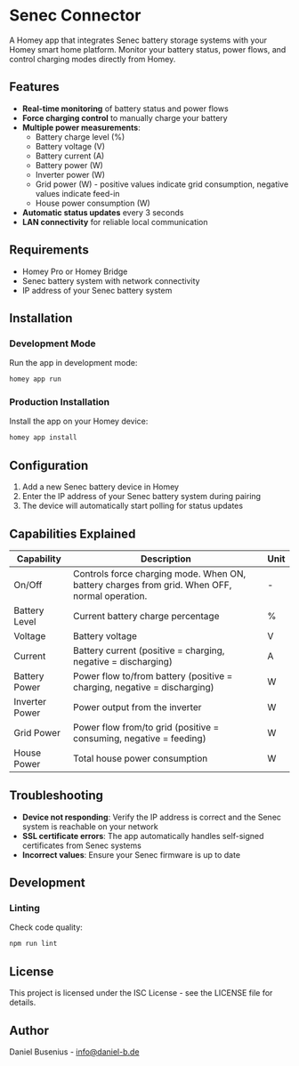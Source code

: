 # Senec Connector

A Homey app that integrates Senec battery storage systems with your Homey smart home platform. Monitor your battery status, power flows, and control charging modes directly from Homey.

## Features

- **Real-time monitoring** of battery status and power flows
- **Force charging control** to manually charge your battery
- **Multiple power measurements**:
  - Battery charge level (%)
  - Battery voltage (V)
  - Battery current (A)
  - Battery power (W)
  - Inverter power (W)
  - Grid power (W) - positive values indicate grid consumption, negative values indicate feed-in
  - House power consumption (W)
- **Automatic status updates** every 3 seconds
- **LAN connectivity** for reliable local communication

## Requirements

- Homey Pro or Homey Bridge
- Senec battery system with network connectivity
- IP address of your Senec battery system

## Installation

### Development Mode
Run the app in development mode:
```bash
homey app run
```

### Production Installation
Install the app on your Homey device:
```bash
homey app install
```

## Configuration

1. Add a new Senec battery device in Homey
2. Enter the IP address of your Senec battery system during pairing
3. The device will automatically start polling for status updates

## Capabilities Explained

| Capability | Description | Unit |
|------------|-------------|------|
| On/Off | Controls force charging mode. When ON, battery charges from grid. When OFF, normal operation. | - |
| Battery Level | Current battery charge percentage | % |
| Voltage | Battery voltage | V |
| Current | Battery current (positive = charging, negative = discharging) | A |
| Battery Power | Power flow to/from battery (positive = charging, negative = discharging) | W |
| Inverter Power | Power output from the inverter | W |
| Grid Power | Power flow from/to grid (positive = consuming, negative = feeding) | W |
| House Power | Total house power consumption | W |

## Troubleshooting

- **Device not responding**: Verify the IP address is correct and the Senec system is reachable on your network
- **SSL certificate errors**: The app automatically handles self-signed certificates from Senec systems
- **Incorrect values**: Ensure your Senec firmware is up to date

## Development

### Linting
Check code quality:
```bash
npm run lint
```

## License

This project is licensed under the ISC License - see the LICENSE file for details.

## Author

Daniel Busenius - [info@daniel-b.de](mailto:info@daniel-b.de)